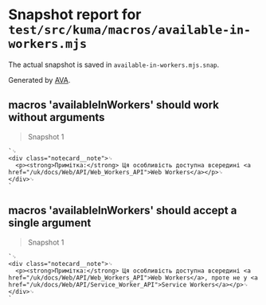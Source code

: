 # Snapshot report for `test/src/kuma/macros/available-in-workers.mjs`

The actual snapshot is saved in `available-in-workers.mjs.snap`.

Generated by [AVA](https://avajs.dev).

## macros 'availableInWorkers' should work without arguments

> Snapshot 1

    `␊
    <div class="notecard__note">␊
      <p><strong>Примітка:</strong> Ця особливість доступна всередині <a href="/uk/docs/Web/API/Web_Workers_API">Web Workers</a></p>␊
    </div>␊
    `

## macros 'availableInWorkers' should accept a single argument

> Snapshot 1

    `␊
    <div class="notecard__note">␊
      <p><strong>Примітка:</strong> Ця особливість доступна всередині <a href="/uk/docs/Web/API/Web_Workers_API">Web Workers</a>, проте не у <a href="/uk/docs/Web/API/Service_Worker_API">Service Workers</a></p>␊
    </div>␊
    `
